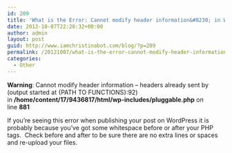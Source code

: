 ```yaml
---
id: 209
title: 'What is the Error: Cannot modify header information&#8230; in WordPress?'
date: 2012-10-07T22:28:32+00:00
author: admin
layout: post
guid: http://www.iamchristinabot.com/blog/?p=209
permalink: /20121007/what-is-the-error-cannot-modify-header-information-in-wordpress/
categories:
  - Other
---
```

**Warning**: Cannot modify header information &#8211; headers already sent by (output started at {PATH TO FUNCTIONS}:92) in **/home/content/17/9436817/html/wp-includes/pluggable.php** on line **881**

If you&#8217;re seeing this error when publishing your post on WordPress it is probably because you&#8217;ve got some whitespace before or after your PHP tags.  Check before and after to be sure there are no extra lines or spaces and re-upload your files.